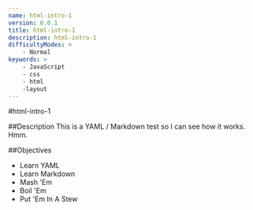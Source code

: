 ```yaml
---
name: html-intro-1
version: 0.0.1
title: html-intro-1
description: html-intro-1
difficultyModes: >
	- Normal
keywords: >
	- JavaScript
	- css
	- html
	-layout
---
```


#html-intro-1

##Description
This is a YAML / Markdown test so I can see how it works. Hmm.

##Objectives
* Learn YAML
* Learn Markdown
* Mash 'Em
* Boil 'Em
* Put 'Em In A Stew
